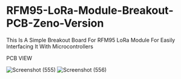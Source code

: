 # RFM95-LoRa-Module-Breakout-PCB-Zeno-Version
This Is A Simple Breakout Board For RFM95 LoRa Module For Easily Interfacing It With Microcontrollers

PCB VIEW 

![Screenshot (555)](https://user-images.githubusercontent.com/25906435/119713637-8b2c6a80-be7f-11eb-9ded-2ec1b1473cd4.png)
![Screenshot (556)](https://user-images.githubusercontent.com/25906435/119713653-8ff11e80-be7f-11eb-84b2-5aa625b41fb9.png)
